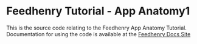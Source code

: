 Feedhenry Tutorial - App Anatomy1
================================
This is the source code relating to the Feedhenry App Anatomy Tutorial.
Documentation for using the code is available at the [Feedhenry Docs Site](http://docs.feedhenry.com/getting-started/training-labs/app-anatomy/)
